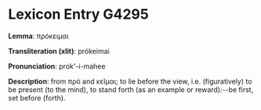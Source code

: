 # Lexicon Entry G4295

**Lemma**: πρόκειμαι

**Transliteration (xlit)**: prókeimai

**Pronunciation**: prok'-i-mahee

**Description**:
from πρό and κεῖμαι; to lie before the view, i.e. (figuratively) to be present (to the mind), to stand forth (as an example or reward):--be first, set before (forth).
